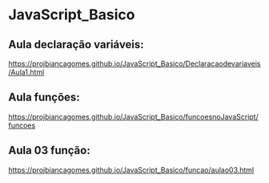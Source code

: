 # JavaScript_Basico
## Aula declaração variáveis:
 https://projbiancagomes.github.io/JavaScript_Basico/Declaracaodevariaveis/Aula1.html

## Aula funções:
 https://projbiancagomes.github.io/JavaScript_Basico/funcoesnoJavaScript/funcoes

## Aula 03 função:
 https://projbiancagomes.github.io/JavaScript_Basico/funcao/aulao03.html

